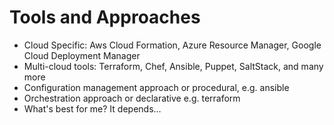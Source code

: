 # Tools and Approaches

* Cloud Specific: Aws Cloud Formation, Azure Resource Manager, Google Cloud Deployment Manager
* Multi-cloud tools: Terraform, Chef, Ansible, Puppet, SaltStack, and many more
* Configuration management approach or procedural, e.g. ansible
* Orchestration approach or declarative e.g. terraform
* What's best for me? It depends... 



